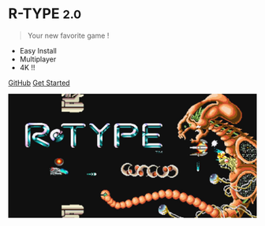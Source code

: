 <!-- _coverpage.md -->

# R-TYPE <small>2.0</small>

> Your new favorite game !

- Easy Install
- Multiplayer
- 4K !!

[GitHub](https://github.com/EpitechPromo2025/B-CPP-500-NCY-5-1-rtype-jules.magyari)
[Get Started](/?id=welcome-sir)

<!-- background image -->
![](media/R-TYPE.jpg)
